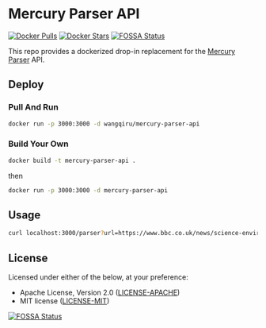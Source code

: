 # Mercury Parser API

[![Docker Pulls](https://img.shields.io/docker/pulls/wangqiru/mercury-parser-api.svg)](https://hub.docker.com/r/wangqiru/mercury-parser-api)
[![Docker Stars](https://img.shields.io/docker/stars/wangqiru/mercury-parser-api.svg)](https://hub.docker.com/r/wangqiru/mercury-parser-api)
[![FOSSA Status](https://app.fossa.io/api/projects/git%2Bgithub.com%2FHenryQW%2Fmercury-parser-api.svg?type=shield)](https://app.fossa.io/projects/git%2Bgithub.com%2FHenryQW%2Fmercury-parser-api?ref=badge_shield)

This repo provides a dockerized drop-in replacement for the [Mercury Parser](https://github.com/postlight/mercury-parser) API.

## Deploy

### Pull And Run

```bash
docker run -p 3000:3000 -d wangqiru/mercury-parser-api
```

### Build Your Own

```bash
docker build -t mercury-parser-api .
```

then

```bash
docker run -p 3000:3000 -d mercury-parser-api
```

## Usage

```bash
curl localhost:3000/parser?url=https://www.bbc.co.uk/news/science-environment-35876621
```

## License

Licensed under either of the below, at your preference:

- Apache License, Version 2.0
  ([LICENSE-APACHE](http://www.apache.org/licenses/LICENSE-2.0))
- MIT license
  ([LICENSE-MIT](http://opensource.org/licenses/MIT))

[![FOSSA Status](https://app.fossa.io/api/projects/git%2Bgithub.com%2FHenryQW%2Fmercury-parser-api.svg?type=large)](https://app.fossa.io/projects/git%2Bgithub.com%2FHenryQW%2Fmercury-parser-api?ref=badge_large)
